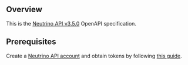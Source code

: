 ## Overview
This is the [Neutrino API v3.5.0](https://www.neutrinoapi.com/api/api-basics/) OpenAPI specification.
## Prerequisites

  Create a [Neutrino API account](https://www.neutrinoapi.com/signup) and obtain tokens by following [this guide](https://www.neutrinoapi.com/api/api-basics/).
